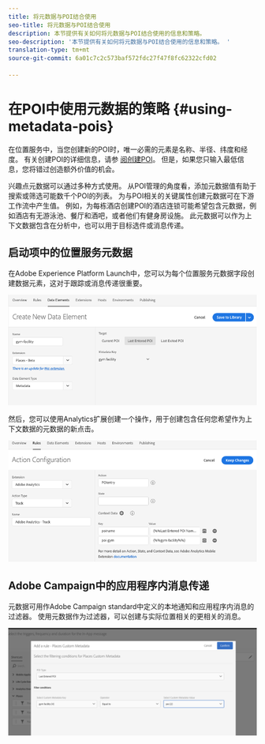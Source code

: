 ```yaml
---
title: 将元数据与POI结合使用
seo-title: 将元数据与POI结合使用
description: 本节提供有关如何将元数据与POI结合使用的信息和策略。
seo-description: '本节提供有关如何将元数据与POI结合使用的信息和策略。 '
translation-type: tm+mt
source-git-commit: 6a01c7c2c573baf572fdc27f47f8fc62322cfd02

---
```



# 在POI中使用元数据的策略 {#using-metadata-pois}

在位置服务中，当您创建新的POI时，唯一必需的元素是名称、半径、纬度和经度。 有关创建POI的详细信息，请参 [阅创建POI](/help/poi-mgmt-ui/create-a-poi-ui.md)。 但是，如果您只输入最低信息，您将错过创造额外价值的机会。

兴趣点元数据可以通过多种方式使用。 从POI管理的角度看，添加元数据值有助于搜索或筛选可能数千个POI的列表。 为与POI相关的关键属性创建元数据可在下游工作流中产生值。 例如，为每栋酒店创建POI的酒店连锁可能希望包含元数据，例如酒店有无游泳池、餐厅和酒吧，或者他们有健身房设施。 此元数据可以作为上下文数据包含在分析中，也可以用于目标选件或消息传递。

## 启动项中的位置服务元数据

在Adobe Experience Platform Launch中，您可以为每个位置服务元数据字段创建数据元素，这对于跟踪或消息传递很重要。

![用于健身设施的数据元素](/help/assets/gymfacility.png)

然后，您可以使用Analytics扩展创建一个操作，用于创建包含任何您希望作为上下文数据的元数据的新点击。

![健身设施的行动](/help/assets/Analytics-gym.png)

## Adobe Campaign中的应用程序内消息传递

元数据可用作Adobe Campaign standard中定义的本地通知和应用程序内消息的过滤器。 使用元数据作为过滤器，可以创建与实际位置相关的更相关的消息。

![在ACS中过滤本地通知和应用程序内消息](/help/assets/ACS_gym_metadata.png)
